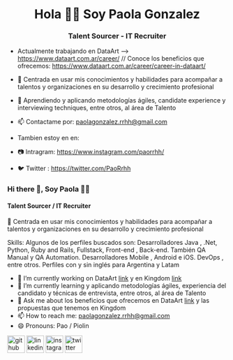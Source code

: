 <h1 align = "center"> Hola 👋🏻 Soy Paola Gonzalez </h1>
<h3 align = "center"> Talent Sourcer - IT Recruiter </h3>

- Actualmente trabajando en DataArt --> https://www.dataart.com.ar/career/  // Conoce los beneficios que ofrecemos: https://www.dataart.com.ar/career/career-in-dataart/

- 💞️ Centrada en usar mis conocimientos y habilidades para acompañar a talentos y organizaciones en su desarrollo y crecimiento profesional
- 🌱 Aprendiendo y aplicando metodologías ágiles, candidate experience y interviewing techniques, entre otros, al área de Talento

- 📫 Contactame por: paolagonzalez.rrhh@gmail.com 
- Tambien estoy en en:
- 📷 Intragram: https://www.instagram.com/paorrhh/
- 🐦 Twitter : https://twitter.com/PaoRrhh

### Hi there 👋, Soy Paola  👩🏻
#### Talent Sourcer / IT Recruiter 
💞️  Centrada en usar mis conocimientos y habilidades para acompañar a talentos y organizaciones en su desarrollo y crecimiento profesional

Skills: Algunos de los perfiles buscados son: Desarrolladores Java , .Net, Python, Ruby and Rails, Fullstack, Front-end , Back-end. También QA Manual y QA Automation. Desarrolladores Mobile , Android e iOS. DevOps , entre otros. Perfiles con y sin inglés para Argentina y Latam

- 🔭 I’m currently working on DataArt [link](https://www.dataart.com.ar/company) y en Kingdom [link](https://somoskingdom.com/)  
- 🌱 I’m currently learning y aplicando metodologías ágiles, experiencia del candidato y técnicas de entrevista, entre otros, al área de Talento 
- 💬 Ask me about los beneficios que ofrecemos en DataArt [link](https://www.dataart.com.ar/career/career-in-dataart/) y las propuestas que tenemos en Kingdom   
- 📫 How to reach me: paolagonzalez.rrhh@gmail.com 
- 😄 Pronouns: Pao / Piolin  


[<img src='https://cdn.jsdelivr.net/npm/simple-icons@3.0.1/icons/github.svg' alt='github' height='40'>](https://github.com/PaoRrhh)  [<img src='https://cdn.jsdelivr.net/npm/simple-icons@3.0.1/icons/linkedin.svg' alt='linkedin' height='40'>](https://www.linkedin.com/in/paoedithgonzalez/)  [<img src='https://cdn.jsdelivr.net/npm/simple-icons@3.0.1/icons/instagram.svg' alt='instagram' height='40'>](https://www.instagram.com/paorrhh/)  [<img src='https://cdn.jsdelivr.net/npm/simple-icons@3.0.1/icons/twitter.svg' alt='twitter' height='40'>](https://twitter.com/PaoRrhh)  


